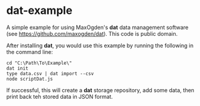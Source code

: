 dat-example
===========

A simple example for using MaxOgden's **dat** data management software (see https://github.com/maxogden/dat). This code is public domain.

After installing **dat**, you would use this example by running the following in the command line:
```
cd "C:\Path\To\Example\"
dat init
type data.csv | dat import --csv
node scriptDat.js
```
If successful, this will create a **dat** storage repository, add some data, then print back teh stored data in JSON format.
